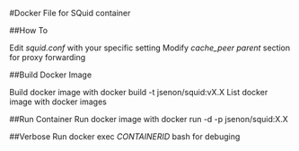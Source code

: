 #Docker File for SQuid container

##How To

Edit *squid.conf* with your specific setting
Modify *cache_peer parent* section for proxy forwarding

##Build Docker Image

Build docker image with  docker build -t jsenon/squid:vX.X
List docker image with docker images

##Run Container
Run docker image with docker run -d -p jsenon/squid:X.X 

##Verbose
Run docker exec *CONTAINERID* bash for debuging
